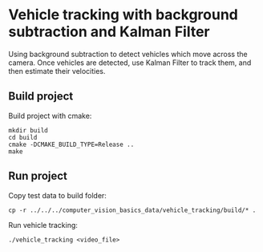 # Vehicle tracking with background subtraction and Kalman Filter
Using background subtraction to detect vehicles which move across the camera. Once vehicles are detected, use Kalman Filter to track them, and then estimate their velocities.

## Build project
Build project with cmake:
```
mkdir build
cd build
cmake -DCMAKE_BUILD_TYPE=Release ..
make
```

## Run project
Copy test data to build folder:
```
cp -r ../../../computer_vision_basics_data/vehicle_tracking/build/* .
```

Run vehicle tracking:
```
./vehicle_tracking <video_file>
```
